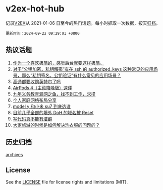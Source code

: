 # v2ex-hot-hub

 记录[V2EX](https://www.v2ex.com/)从 2021-01-06 日至今的热门话题。每小时抓取一次数据，按天[归档](archives)。

`更新时间：2024-09-22 09:29:01 +0800`

## 热议话题

1. [作为一个喜欢极简的，感觉后台就要这样极简。](https://www.v2ex.com/t/1074643)
1. [对于“公钥加密，私钥解密”有在 ssh 的 authorized_keys 这种常见的应用场景，那么“私钥签名，公钥验证”有什么常见的应用场景？](https://www.v2ex.com/t/1074549)
1. [高通都要收购英特尔了吗](https://www.v2ex.com/t/1074548)
1. [AirPods 4（主动降噪版）速评](https://www.v2ex.com/t/1074546)
1. [九年义务教育漏网之鱼，找不到工作，求捞](https://www.v2ex.com/t/1074605)
1. [个人家庭网络布局分享](https://www.v2ex.com/t/1074592)
1. [model y 和小米 su7 到底选谁](https://www.v2ex.com/t/1074606)
1. [目前几乎全部的境外 DoH 的域名被 Reset](https://www.v2ex.com/t/1074612)
1. [写代码真不能有洁癖](https://www.v2ex.com/t/1074626)
1. [大家旅游的时候是如何解决洗衣服的问题的？](https://www.v2ex.com/t/1074579)

## 历史归档

[archives](archives)

## License

See the [LICENSE](LICENSE) file for license rights and limitations (MIT).
